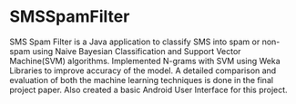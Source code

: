 SMSSpamFilter
==============

SMS Spam Filter is a Java application to classify SMS into spam or non-spam using Naive Bayesian Classification and Support Vector Machine(SVM) algorithms. Implemented N-grams with SVM using Weka Libraries to improve accuracy of the model. A detailed comparison and evaluation of both the machine learning techniques is done in the final project paper. Also created a basic Android User Interface for this project.
